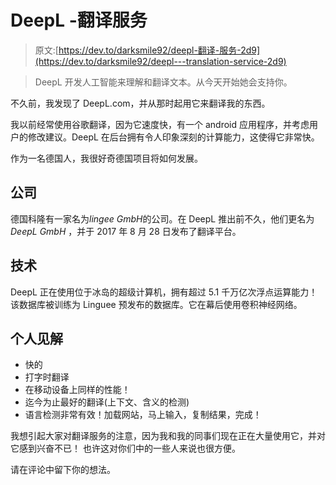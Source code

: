 # DeepL -翻译服务

> 原文:[https://dev.to/darksmile92/deepl-翻译-服务-2d9](https://dev.to/darksmile92/deepl---translation-service-2d9)

> DeepL 开发人工智能来理解和翻译文本。从今天开始她会支持你。

不久前，我发现了 DeepL.com，并从那时起用它来翻译我的东西。

我以前经常使用谷歌翻译，因为它速度快，有一个 android 应用程序，并考虑用户的修改建议。DeepL 在后台拥有令人印象深刻的计算能力，这使得它非常快。

作为一名德国人，我很好奇德国项目将如何发展。

## 公司

德国科隆有一家名为*lingee GmbH*的公司。在 DeepL 推出前不久，他们更名为 *DeepL GmbH* ，并于 2017 年 8 月 28 日发布了翻译平台。

## 技术

DeepL 正在使用位于冰岛的超级计算机，拥有超过 5.1 千万亿次浮点运算能力！该数据库被训练为 Linguee 预发布的数据库。它在幕后使用卷积神经网络。

## 个人见解

*   快的
*   打字时翻译
*   在移动设备上同样的性能！
*   迄今为止最好的翻译(上下文、含义的检测)
*   语言检测非常有效！加载网站，马上输入，复制结果，完成！

我想引起大家对翻译服务的注意，因为我和我的同事们现在正在大量使用它，并对它感到兴奋不已！
也许这对你们中的一些人来说也很方便。

请在评论中留下你的想法。